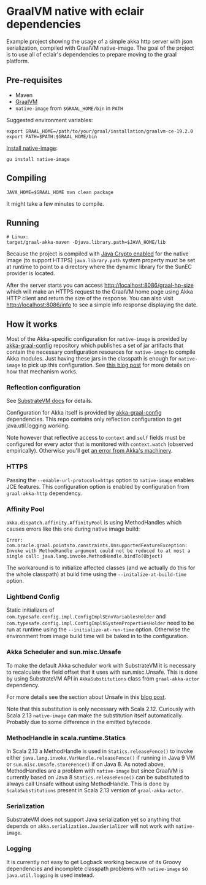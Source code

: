 # GraalVM native with eclair dependencies

Example project showing the usage of a simple akka http server with json serialization, compiled with GraalVM native-image.
The goal of the project is to use all of eclair's dependencies to prepare moving to the graal platform.

## Pre-requisites
  * Maven
  * [GraalVM](https://github.com/oracle/graal/releases)
  * `native-image` from `$GRAAL_HOME/bin` in `PATH`
  
Suggested environment variables:

    export GRAAL_HOME=/path/to/your/graal/installation/graalvm-ce-19.2.0
    export PATH=$PATH:$GRAAL_HOME/bin
    
[Install native-image](https://www.graalvm.org/docs/reference-manual/aot-compilation/#install-native-image):

    gu install native-image
  
## Compiling
    
    JAVA_HOME=$GRAAL_HOME mvn clean package
    
It might take a few minutes to compile.
   
## Running
        
    # Linux:
    target/graal-akka-maven -Djava.library.path=$JAVA_HOME/lib
    
Because the project is compiled with
[Java Crypto enabled](https://github.com/oracle/graal/blob/master/substratevm/JCA-SECURITY-SERVICES.md)
for the native image (to support HTTPS) `java.library.path` system property must be set at runtime
to point to a directory where the dynamic library for the SunEC provider is located.

After the server starts you can access [http://localhost:8086/graal-hp-size](http://localhost:8086/graal-hp-size)
which will make an HTTPS request to the GraalVM home page using Akka HTTP client and return the size of the response.
You can also visit [http://localhost:8086/info](http://localhost:8086/info) to see a simple info response displaying the date.

## How it works
Most of the Akka-specific configuration for `native-image` is provided by [akka-graal-config](https://github.com/vmencik/akka-graal-config)
repository which publishes a set of jar artifacts that contain the necessary configuration resources
for `native-image` to compile Akka modules. Just having these jars in the classpath is enough
for `native-image` to pick up this configuration.
See [this blog post](https://medium.com/graalvm/simplifying-native-image-generation-with-maven-plugin-and-embeddable-configuration-d5b283b92f57)
for more details on how that mechanism works.

### Reflection configuration
See [SubstrateVM docs](https://github.com/oracle/graal/blob/master/substratevm/REFLECTION.md)
for details.

Configuration for Akka itself is provided by [akka-graal-config](https://github.com/vmencik/akka-graal-config)
dependencies. This repo contains only reflection configuration to get java.util.logging working.

Note however that reflective access to `context` and `self` fields must be configured for every actor
that is monitored with `context.watch` (observed empirically).
Otherwise you'll get [an error from Akka's machinery](https://github.com/akka/akka/blob/v2.5.21/akka-actor/src/main/scala/akka/actor/ActorCell.scala#L711).

### HTTPS
Passing the `--enable-url-protocols=https` option to `native-image` enables JCE features.
This configuration option is enabled by configuration from `graal-akka-http` dependency.

### Affinity Pool
`akka.dispatch.affinity.AffinityPool` is using MethodHandles which causes errors like this one
during native image build:

    Error: com.oracle.graal.pointsto.constraints.UnsupportedFeatureException: Invoke with MethodHandle argument could not be reduced to at most a single call: java.lang.invoke.MethodHandle.bindTo(Object)
    
The workaround is to initialize affected classes (and we actually do this for the whole classpath)
at build time using the `--initalize-at-build-time` option.

### Lightbend Config
Static initializers of `com.typesafe.config.impl.ConfigImpl$EnvVariablesHolder`
and `com.typesafe.config.impl.ConfigImpl$SystemPropertiesHolder` need to be run at runtime using
the `--initialize-at-run-time` option.
Otherwise the environment from image build time will be baked in to the configuration.

### Akka Scheduler and sun.misc.Unsafe
To make the default Akka scheduler work with SubstrateVM it is necessary to recalculate the field
offset that it uses with sun.misc.Unsafe.
This is done by using SubstrateVM API in `AkkaSubstitutions` class from `graal-akka-actor` dependency.

For more details see the section about Unsafe in this [blog post](https://medium.com/graalvm/instant-netty-startup-using-graalvm-native-image-generation-ed6f14ff7692).

Note that this substitution is only necessary with Scala 2.12. Curiously with Scala 2.13 `native-image`
can make the substitution itself automatically. Probably due to some difference in the emitted
bytecode.

### MethodHandle in scala.runtime.Statics
In Scala 2.13 a MethodHandle is used in `Statics.releaseFence()` to invoke either
`java.lang.invoke.VarHandle.releaseFence()` if running in Java 9 VM or `sun.misc.Unsafe.storeFence()`
if on Java 8. As noted above, MethodHandles are a problem with `native-image` but since GraalVM is
currently based on Java 8 `Statics.releaseFence()` can be substituted to always call Unsafe without
using MethodHandle. This is done by `ScalaSubstitutions` present in Scala 2.13 version of
`graal-akka-actor`.

### Serialization
SubstrateVM does not support Java serialization yet so anything that depends on
`akka.serialization.JavaSerializer` will not work with `native-image`.

### Logging
It is currently not easy to get Logback working because of its Groovy dependencies and incomplete
classpath problems with `native-image` so `java.util.logging` is used instead.
